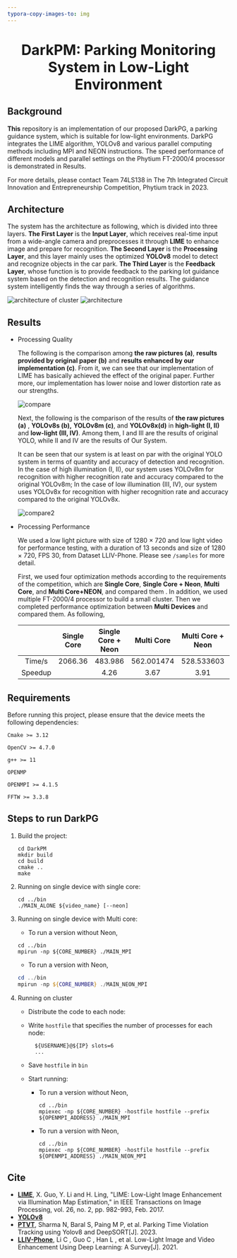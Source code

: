 ```yaml
---
typora-copy-images-to: img
---
```


<h1><div align = "center"><font size="6"><b>DarkPM: Parking Monitoring System in Low-Light Environment</b></font></div></h1>

## Background

**This** repository is an implementation of our proposed  DarkPG, a parking guidance system, which is suitable for low-light environments. DarkPG integrates the LIME algorithm, YOLOv8 and various parallel computing methods including MPI and NEON instructions. The speed performance of different models and parallel settings on the Phytium FT-2000/4 processor is demonstrated in Results.

For more details, please contact Team 74LS138 in The 7th Integrated Circuit Innovation and Entrepreneurship Competition, Phytium track in 2023.

## Architecture

The system has the architecture as following, which is divided into three layers. **The First Layer** is the **Input Layer**, which receives real-time input from a wide-angle camera and preprocesses it through **LIME** to enhance image and prepare for recognition. **The Second Layer** is the **Processing Layer**, and this layer mainly uses the optimized **YOLOv8** model to detect and recognize objects in the car park. **The Third Layer** is the **Feedback Layer**, whose function is to provide feedback to the parking lot guidance system based on the detection and recognition results. The guidance system intelligently finds the way through a series of algorithms.

![architecture of cluster](/DarkPM/img/architecture%20of%20cluster.png)
![architecture](/DarkPM/img/architecture.png)

## Results

- Processing Quality 

  The following is the comparison among **the raw pictures (a)**, **results provided by original paper (b)** and **results enhanced by our implementation (c)**. From it, we can see that our implementation of LIME has basically achieved the effect of the original paper. Further more, our implementation has lower noise and lower distortion rate as our strengths.

  ![compare](/DarkPM/img/compare.jpg)

  Next, the following is the comparison of the results of **the raw pictures (a)** , **YOLOv8s (b),** **YOLOv8m (c)**, and **YOLOv8x(d)** in **high-light (I, II)** and **low-light (III, IV)**. Among them, I and III are the results of original YOLO, while II and IV are the results of Our System. 

  It can be seen that our system is at least on par with the original YOLO system in terms of quantity and accuracy of detection and recognition. In the case of high illumination (I, II), our system uses YOLOv8m for recognition with higher recognition rate and accuracy compared to the original YOLOv8m; In the case of low illumination (III, IV), our system uses YOLOv8x for recognition with higher recognition rate and accuracy compared to the original YOLOv8x.

  ![compare2](/DarkPM/img/compare2.jpg)

- Processing Performance

  We used a low light picture with size of 1280 × 720 and low light video for performance testing, with a duration of 13 seconds and size of 1280 × 720, FPS 30, from Dataset LLIV-Phone. Please see `/samples` for more detail.

  First, we used four optimization methods according to the requirements of the competition, which are **Single Core**, **Single Core + Neon**, **Multi Core**, and **Multi Core+NEON**, and compared them . In addition, we used multiple FT-2000/4 processor to build a small cluster. Then we completed performance optimization between **Multi Devices** and compared them. As following, 

  |         | Single Core | Single Core + Neon | Multi Core | Multi Core + Neon | Multi Devices | Multi Devices + Neon |
  | :-----: | :---------: | :----------------: | :--------: | :---------------: | :-----------: | :------------------: |
  | Time/s  |   2066.36   |      483.986       | 562.001474 |    528.533603     |  237.516010   |      140.804475      |
  | Speedup |             |        4.26        |    3.67    |       3.91        |     8.72      |        14.67         |




## Requirements

Before running this project, please ensure that the device meets the following dependencies:

```shell
Cmake >= 3.12

OpenCV >= 4.7.0 

g++ >= 11

OPENMP

OPENMPI >= 4.1.5

FFTW >= 3.3.8
```



## Steps to run DarkPG

1. Build the project:

   ```
   cd DarkPM
   mkdir build 
   cd build 
   cmake ..
   make
   ```

2. Running on single device with single core:

   ```shell
   cd ../bin
   ./MAIN_ALONE ${video_name} [--neon]
   ```

3. Running on single device with Multi core:

   - To run a version without Neon, 

   ```shell
   cd ../bin
   mpirun -np ${CORE_NUMBER} ./MAIN_MPI
   ```

   - To run a version with Neon, 

   ```powershell
   cd ../bin
   mpirun -np ${CORE_NUMBER} ./MAIN_NEON_MPI
   ```

4. Running on cluster

   - Distribute the code to each node:

   - Write `hostfile` that specifies the number of processes for each node:

        ```shell
          ${USERNAME}@${IP} slots=6
          ...
        ```

   - Save `hostfile` in `bin`

   - Start running:

     - To run a version without Neon,
     
       ```shell
       cd ../bin
       mpiexec -np ${CORE_NUMBER} -hostfile hostfile --prefix ${OPENMPI_ADDRESS} ./MAIN_MPI
       ```
       
     - To run a version with Neon, 
     
       ```shell
       cd ../bin
       mpiexec -np ${CORE_NUMBER} -hostfile hostfile --prefix ${OPENMPI_ADDRESS} ./MAIN_NEON_MPI
       ```
       


## Cite

- **[LIME](https://ieeexplore.ieee.org/document/7782813/)**, X. Guo, Y. Li and H. Ling, "LIME: Low-Light Image Enhancement via Illumination Map Estimation," in IEEE Transactions on Image Processing, vol. 26, no. 2, pp. 982-993, Feb. 2017.
- **[YOLOv8](https://github.com/ultralytics/ultralytics)**
- [**PTVT**](https://europepmc.org/article/ppr/ppr658507), Sharma N, Baral S, Paing M P, et al. Parking Time Violation Tracking using Yolov8 and DeepSORT[J]. 2023.
- [**LLIV-Phone**](https://arxiv.org/abs/2104.10729), Li C ,  Guo C ,  Han L , et al. Low-Light Image and Video Enhancement Using Deep Learning: A Survey[J].  2021.
